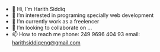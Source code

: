 - 👋 Hi, I’m Harith Siddiq
- 👀 I’m interested in programing specially web development
- 🌱 I’m currently work as a freelencer
- 💞️ I’m looking to collaborate on ...
- 📫 How to reach me phone: 249 9696 404 93 email: harithsiddiqeng@gmail.com

<!---
harithsiddiq/harithsiddiq is a ✨ special ✨ repository because its `README.md` (this file) appears on your GitHub profile.
You can click the Preview link to take a look at your changes.
--->
